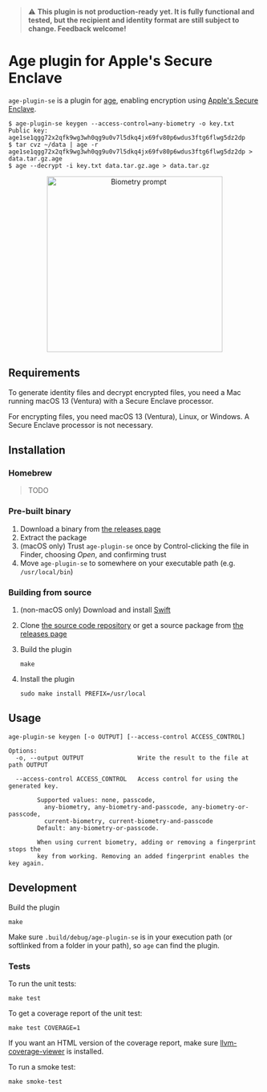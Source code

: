 > ⚠️ **This plugin is not production-ready yet. It is fully functional and tested, but the recipient and identity format are still subject to change. Feedback welcome!**

# Age plugin for Apple's Secure Enclave

`age-plugin-se` is a plugin for [age](https://age-encryption.org), enabling encryption using [Apple's Secure Enclave](https://support.apple.com/en-gb/guide/security/sec59b0b31ff/web).

    $ age-plugin-se keygen --access-control=any-biometry -o key.txt
    Public key: age1se1qgg72x2qfk9wg3wh0qg9u0v7l5dkq4jx69fv80p6wdus3ftg6flwg5dz2dp
    $ tar cvz ~/data | age -r age1se1qgg72x2qfk9wg3wh0qg9u0v7l5dkq4jx69fv80p6wdus3ftg6flwg5dz2dp > data.tar.gz.age
    $ age --decrypt -i key.txt data.tar.gz.age > data.tar.gz

<div align="center">
<img src="https://raw.githubusercontent.com/remko/age-plugin-se/main/Documentation/img/screenshot-biometry.png" alt="Biometry prompt" width=350/>
</div>


## Requirements

To generate identity files and decrypt encrypted files, you need a Mac running macOS 13 (Ventura) with a 
Secure Enclave processor.

For encrypting files, you need macOS 13 (Ventura), Linux, or Windows. A Secure Enclave processor is not necessary.


## Installation

### Homebrew

> TODO

### Pre-built binary

1. Download a binary from [the releases page](https://github.com/remko/age-plugin-se/releases)
2. Extract the package
3. (macOS only) Trust `age-plugin-se` once by Control-clicking the file in Finder, choosing *Open*, 
   and confirming trust
4. Move `age-plugin-se` to somewhere on your executable path (e.g. `/usr/local/bin`)

### Building from source

1. (non-macOS only) Download and install [Swift](https://www.swift.org/download/)

2. Clone [the source code repository](https://github.com/remko/age-plugin-se) or 
   get a source package from [the releases page](https://github.com/remko/age-plugin-se/releases)

3. Build the plugin
      
       make

4. Install the plugin

       sudo make install PREFIX=/usr/local


## Usage

    age-plugin-se keygen [-o OUTPUT] [--access-control ACCESS_CONTROL]

    Options:
      -o, --output OUTPUT               Write the result to the file at path OUTPUT
      
      --access-control ACCESS_CONTROL   Access control for using the generated key.
                                    
            Supported values: none, passcode, 
              any-biometry, any-biometry-and-passcode, any-biometry-or-passcode,
              current-biometry, current-biometry-and-passcode
            Default: any-biometry-or-passcode.             

            When using current biometry, adding or removing a fingerprint stops the
            key from working. Removing an added fingerprint enables the key again. 


## Development

Build the plugin

    make

Make sure `.build/debug/age-plugin-se` is in your execution path (or softlinked from a folder in your path), so `age` can find the plugin.

### Tests

To run the unit tests:

    make test

To get a coverage report of the unit test:

    make test COVERAGE=1

If you want an HTML version of the coverage report, make sure [llvm-coverage-viewer](https://www.npmjs.com/package/llvm-coverage-viewer) is installed.

To run a smoke test:

    make smoke-test
